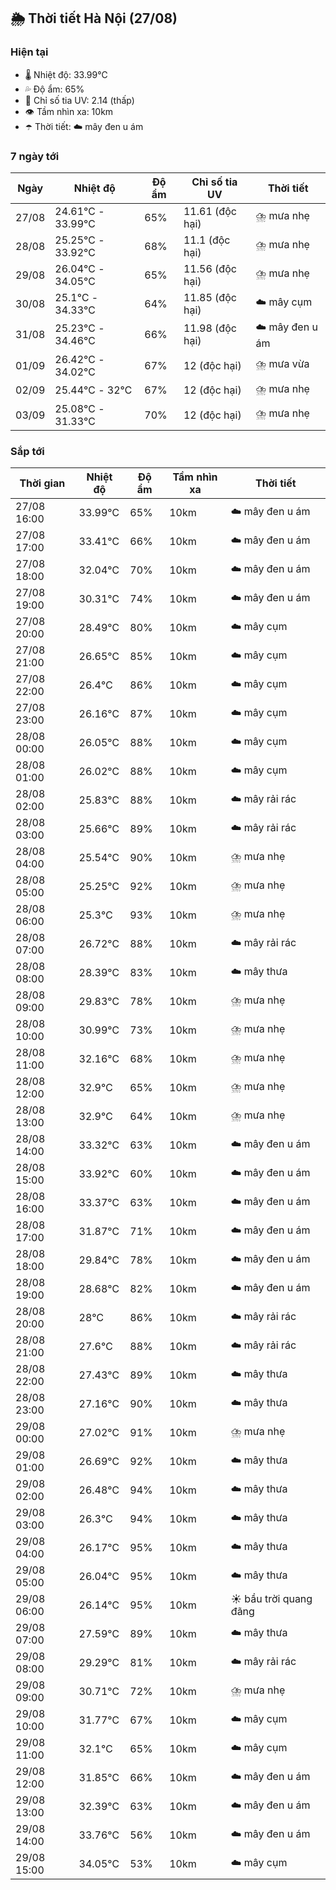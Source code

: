 ## 🌦️ Thời tiết Hà Nội (27/08)

### Hiện tại

- 🌡️ Nhiệt độ: 33.99℃
- 💦 Độ ẩm: 65%
- 🌟 Chỉ số tia UV: 2.14 (thấp)
- 👁️ Tầm nhìn xa: 10km
- ☂️ Thời tiết: ☁️ mây đen u ám

### 7 ngày tới

| Ngày | Nhiệt độ | Độ ẩm | Chỉ số tia UV | Thời tiết |
| --- | --- | --- | --- | --- |
| 27/08 | 24.61℃ - 33.99℃ | 65% | 11.61 (độc hại) | ⛈️ mưa nhẹ |
| 28/08 | 25.25℃ - 33.92℃ | 68% | 11.1 (độc hại) | ⛈️ mưa nhẹ |
| 29/08 | 26.04℃ - 34.05℃ | 65% | 11.56 (độc hại) | ⛈️ mưa nhẹ |
| 30/08 | 25.1℃ - 34.33℃ | 64% | 11.85 (độc hại) | ☁️ mây cụm |
| 31/08 | 25.23℃ - 34.46℃ | 66% | 11.98 (độc hại) | ☁️ mây đen u ám |
| 01/09 | 26.42℃ - 34.02℃ | 67% | 12 (độc hại) | ⛈️ mưa vừa |
| 02/09 | 25.44℃ - 32℃ | 67% | 12 (độc hại) | ⛈️ mưa nhẹ |
| 03/09 | 25.08℃ - 31.33℃ | 70% | 12 (độc hại) | ⛈️ mưa nhẹ |

### Sắp tới

| Thời gian | Nhiệt độ | Độ ẩm | Tầm nhìn xa | Thời tiết |
| --- | --- | --- | --- | --- |
| 27/08 16:00 | 33.99℃ | 65% | 10km | ☁️ mây đen u ám |
| 27/08 17:00 | 33.41℃ | 66% | 10km | ☁️ mây đen u ám |
| 27/08 18:00 | 32.04℃ | 70% | 10km | ☁️ mây đen u ám |
| 27/08 19:00 | 30.31℃ | 74% | 10km | ☁️ mây đen u ám |
| 27/08 20:00 | 28.49℃ | 80% | 10km | ☁️ mây cụm |
| 27/08 21:00 | 26.65℃ | 85% | 10km | ☁️ mây cụm |
| 27/08 22:00 | 26.4℃ | 86% | 10km | ☁️ mây cụm |
| 27/08 23:00 | 26.16℃ | 87% | 10km | ☁️ mây cụm |
| 28/08 00:00 | 26.05℃ | 88% | 10km | ☁️ mây cụm |
| 28/08 01:00 | 26.02℃ | 88% | 10km | ☁️ mây cụm |
| 28/08 02:00 | 25.83℃ | 88% | 10km | ☁️ mây rải rác |
| 28/08 03:00 | 25.66℃ | 89% | 10km | ☁️ mây rải rác |
| 28/08 04:00 | 25.54℃ | 90% | 10km | ⛈️ mưa nhẹ |
| 28/08 05:00 | 25.25℃ | 92% | 10km | ⛈️ mưa nhẹ |
| 28/08 06:00 | 25.3℃ | 93% | 10km | ⛈️ mưa nhẹ |
| 28/08 07:00 | 26.72℃ | 88% | 10km | ☁️ mây rải rác |
| 28/08 08:00 | 28.39℃ | 83% | 10km | ☁️ mây thưa |
| 28/08 09:00 | 29.83℃ | 78% | 10km | ⛈️ mưa nhẹ |
| 28/08 10:00 | 30.99℃ | 73% | 10km | ⛈️ mưa nhẹ |
| 28/08 11:00 | 32.16℃ | 68% | 10km | ⛈️ mưa nhẹ |
| 28/08 12:00 | 32.9℃ | 65% | 10km | ⛈️ mưa nhẹ |
| 28/08 13:00 | 32.9℃ | 64% | 10km | ⛈️ mưa nhẹ |
| 28/08 14:00 | 33.32℃ | 63% | 10km | ☁️ mây đen u ám |
| 28/08 15:00 | 33.92℃ | 60% | 10km | ☁️ mây đen u ám |
| 28/08 16:00 | 33.37℃ | 63% | 10km | ☁️ mây đen u ám |
| 28/08 17:00 | 31.87℃ | 71% | 10km | ☁️ mây đen u ám |
| 28/08 18:00 | 29.84℃ | 78% | 10km | ☁️ mây đen u ám |
| 28/08 19:00 | 28.68℃ | 82% | 10km | ☁️ mây đen u ám |
| 28/08 20:00 | 28℃ | 86% | 10km | ☁️ mây rải rác |
| 28/08 21:00 | 27.6℃ | 88% | 10km | ☁️ mây rải rác |
| 28/08 22:00 | 27.43℃ | 89% | 10km | ☁️ mây thưa |
| 28/08 23:00 | 27.16℃ | 90% | 10km | ☁️ mây thưa |
| 29/08 00:00 | 27.02℃ | 91% | 10km | ⛈️ mưa nhẹ |
| 29/08 01:00 | 26.69℃ | 92% | 10km | ☁️ mây thưa |
| 29/08 02:00 | 26.48℃ | 94% | 10km | ☁️ mây thưa |
| 29/08 03:00 | 26.3℃ | 94% | 10km | ☁️ mây thưa |
| 29/08 04:00 | 26.17℃ | 95% | 10km | ☁️ mây thưa |
| 29/08 05:00 | 26.04℃ | 95% | 10km | ☁️ mây thưa |
| 29/08 06:00 | 26.14℃ | 95% | 10km | ☀️ bầu trời quang đãng |
| 29/08 07:00 | 27.59℃ | 89% | 10km | ☁️ mây thưa |
| 29/08 08:00 | 29.29℃ | 81% | 10km | ☁️ mây rải rác |
| 29/08 09:00 | 30.71℃ | 72% | 10km | ⛈️ mưa nhẹ |
| 29/08 10:00 | 31.77℃ | 67% | 10km | ☁️ mây cụm |
| 29/08 11:00 | 32.1℃ | 65% | 10km | ☁️ mây cụm |
| 29/08 12:00 | 31.85℃ | 66% | 10km | ☁️ mây đen u ám |
| 29/08 13:00 | 32.39℃ | 63% | 10km | ☁️ mây đen u ám |
| 29/08 14:00 | 33.76℃ | 56% | 10km | ☁️ mây đen u ám |
| 29/08 15:00 | 34.05℃ | 53% | 10km | ☁️ mây cụm |
